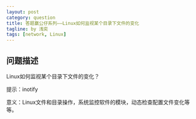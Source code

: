 ```yaml
---
layout: post
category: question
title: 答题赢公仔系列——Linux如何监视某个目录下文件的变化
tagline: by 浅奕
tags: [network, Linux]
---
```


## 问题描述

Linux如何监视某个目录下文件的变化？


提示：inotify

意义：Linux文件和目录操作，系统监控软件的模块，动态检查配置文件变化等等。